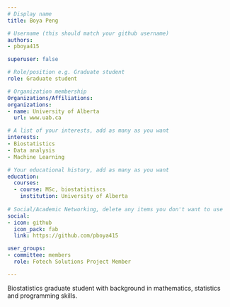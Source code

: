 ```yaml
---
# Display name
title: Boya Peng

# Username (this should match your github username)
authors:
- pboya415

superuser: false

# Role/position e.g. Graduate student
role: Graduate student

# Organization membership
Organizations/Affiliations:
organizations:
- name: University of Alberta
  url: www.uab.ca

# A list of your interests, add as many as you want
interests:
- Biostatistics
- Data analysis
- Machine Learning

# Your educational history, add as many as you want
education:
  courses:
  - course: MSc, biostatistiscs
    institution: University of Alberta
    
# Social/Academic Networking, delete any items you don't want to use
social:
- icon: github
  icon_pack: fab
  link: https://github.com/pboya415

user_groups:
- committee: members
  role: Fotech Solutions Project Member

---
```

<p>Biostatistics graduate student with background in mathematics, statistics and programming skills. </p>
